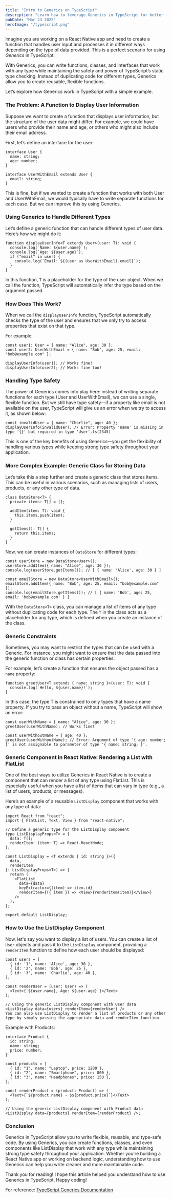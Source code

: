 ```yaml
---
title: "Intro to Generics on TypeScript"
description: "Learn how to leverage Generics in TypeScript for better flexibility and type safety"
pubDate: "Mar 23 2025"
heroImage: "/typescript.png"
---
```


Imagine you are working on a React Native app and need to create a function that handles user input and processes it in different ways depending on the type of data provided. This is a perfect scenario for using _Generics_ in TypeScript.

With Generics, you can write functions, classes, and interfaces that work with any type while maintaining the safety and power of TypeScript’s static type checking. Instead of duplicating code for different types, Generics allow you to create reusable, flexible functions.

Let’s explore how Generics work in TypeScript with a simple example.

### The Problem: A Function to Display User Information

Suppose we want to create a function that displays user information, but the structure of the user data might differ. For example, we could have users who provide their name and age, or others who might also include their email address.

First, let’s define an interface for the user:

```tsx
interface User {
  name: string;
  age: number;
}

interface UserWithEmail extends User {
  email: string;
}
```

This is fine, but if we wanted to create a function that works with both User and UserWithEmail, we would typically have to write separate functions for each case. But we can improve this by using Generics.

### Using Generics to Handle Different Types

Let’s define a generic function that can handle different types of user data. Here’s how we might do it:

```tsx
function displayUserInfo<T extends User>(user: T): void {
  console.log(`Name: ${user.name}`);
  console.log(`Age: ${user.age}`);
  if ("email" in user) {
    console.log(`Email: ${(user as UserWithEmail).email}`);
  }
}
```

In this function, `T` is a placeholder for the type of the user object. When we call the function, TypeScript will automatically infer the type based on the argument passed.

### How Does This Work?

When we call the `displayUserInfo` function, TypeScript automatically checks the type of the user and ensures that we only try to access properties that exist on that type.

For example:

```tsx
const user1: User = { name: "Alice", age: 30 };
const user2: UserWithEmail = { name: "Bob", age: 25, email: "bob@example.com" };

displayUserInfo(user1); // Works fine!
displayUserInfo(user2); // Works fine too!
```

### Handling Type Safety

The power of Generics comes into play here: instead of writing separate functions for each type (User and UserWithEmail), we can use a single, flexible function. But we still have type safety—if a property like email is not available on the user, TypeScript will give us an error when we try to access it, as shown below:

```tsx
const invalidUser = { name: "Charlie", age: 40 };
displayUserInfo(invalidUser); // Error: Property 'name' is missing in type '{}' but required in type 'User'.ts(2345)
```

This is one of the key benefits of using Generics—you get the flexibility of handling various types while keeping strong type safety throughout your application.

### More Complex Example: Generic Class for Storing Data

Let’s take this a step further and create a generic class that stores items. This can be useful in various scenarios, such as managing lists of users, products, or any other type of data.

```tsx
class DataStore<T> {
  private items: T[] = [];

  addItem(item: T): void {
    this.items.push(item);
  }

  getItems(): T[] {
    return this.items;
  }
}
```

Now, we can create instances of `DataStore` for different types:

```tsx
const userStore = new DataStore<User>();
userStore.addItem({ name: "Alice", age: 30 });
console.log(userStore.getItems()); // [ { name: 'Alice', age: 30 } ]

const emailStore = new DataStore<UserWithEmail>();
emailStore.addItem({ name: "Bob", age: 25, email: "bob@example.com" });
console.log(emailStore.getItems()); // [ { name: 'Bob', age: 25, email: 'bob@example.com' } ]
```

With the `DataStore<T>` class, you can manage a list of items of any type without duplicating code for each type. The `T` in the class acts as a placeholder for any type, which is defined when you create an instance of the class.

### Generic Constraints

Sometimes, you may want to restrict the types that can be used with a Generic. For instance, you might want to ensure that the data passed into the generic function or class has certain properties.

For example, let’s create a function that ensures the object passed has a `name` property:

```tsx
function greetUser<T extends { name: string }>(user: T): void {
  console.log(`Hello, ${user.name}!`);
}
```

In this case, the type T is constrained to only types that have a name property. If you try to pass an object without a name, TypeScript will show an error:

```tsx
const userWithName = { name: "Alice", age: 30 };
greetUser(userWithName); // Works fine!

const userWithoutName = { age: 40 };
greetUser(userWithoutName); // Error: Argument of type '{ age: number; }' is not assignable to parameter of type '{ name: string; }'.
```

### Generic Component in React Native: Rendering a List with FlatList

One of the best ways to utilize Generics in React Native is to create a component that can render a list of any type using FlatList. This is especially useful when you have a list of items that can vary in type (e.g., a list of users, products, or messages).

Here’s an example of a reusable `ListDisplay` component that works with any type of data:

```tsx
import React from "react";
import { FlatList, Text, View } from "react-native";

// Define a generic type for the ListDisplay component
type ListDisplayProps<T> = {
  data: T[];
  renderItem: (item: T) => React.ReactNode;
};

const ListDisplay = <T extends { id: string }>({
  data,
  renderItem,
}: ListDisplayProps<T>) => {
  return (
    <FlatList
      data={data}
      keyExtractor={(item) => item.id}
      renderItem={({ item }) => <View>{renderItem(item)}</View>}
    />
  );
};

export default ListDisplay;
```

### How to Use the ListDisplay Component

Now, let's say you want to display a list of users. You can create a list of `User` objects and pass it to the `ListDisplay` component, providing a `renderItem` function to define how each user should be displayed:

```tsx
const users = [
  { id: '1', name: 'Alice', age: 30 },
  { id: '2', name: 'Bob', age: 25 },
  { id: '3', name: 'Charlie', age: 40 },
];

const renderUser = (user: User) => (
  <Text>{`${user.name}, Age: ${user.age}`}</Text>
);

// Using the generic ListDisplay component with User data
<ListDisplay data={users} renderItem={renderUser} />
You can also use ListDisplay to render a list of products or any other type by simply passing the appropriate data and renderItem function.
```

Example with Products:

```tsx
interface Product {
  id: string;
  name: string;
  price: number;
}

const products = [
  { id: "1", name: "Laptop", price: 1200 },
  { id: "2", name: "Smartphone", price: 800 },
  { id: "3", name: "Headphones", price: 150 },
];

const renderProduct = (product: Product) => (
  <Text>{`${product.name} - $${product.price}`}</Text>
);

// Using the generic ListDisplay component with Product data
<ListDisplay data={products} renderItem={renderProduct} />;
```

### Conclusion

Generics in TypeScript allow you to write flexible, reusable, and type-safe code. By using Generics, you can create functions, classes, and even components like ListDisplay that work with any type while maintaining strong type safety throughout your application. Whether you're building a React Native app or working on backend logic, understanding how to use Generics can help you write cleaner and more maintainable code.

Thank you for reading! I hope this article helped you understand how to use Generics in TypeScript. Happy coding!

For reference:
[TypeScript Generics Documentation](https://www.typescriptlang.org/docs/handbook/2/generics.html)
